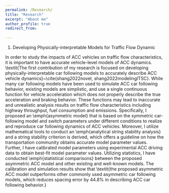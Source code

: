 ```yaml
---
permalink: /Research/
title: "Research"
excerpt: "About me"
author_profile: true
redirect_from: 
  
---
```

1. Developing Physically-interpretable Models for Traffic Flow Dynamic 

In order to study the impacts of ACC vehicles on traffic flow characteristics, it is important to have accurate vehicle-level models of ACC dynamics. \textit{The first contribution of my research is focused on developing physically-interpretable car following models to accurately describe ACC vehicle dynamics}~\cite{shang2022novel, shang2022modelingITSC}. While many car following models have been used to simulate ACC car following behavior, existing models are simplistic, and use a single continuous function for vehicle acceleration which does not properly describe the true acceleration and braking behavior. These functions may lead to inaccurate and unrealistic analysis results on traffic flow characteristics including highway throughput, fuel consumption and emissions. Specifically, I proposed an \emph{asymmetric model} that is based on the symmetric car-following model and switch parameters under different conditions to realize and reproduce car following dynamics of ACC vehicles. Moreover, I utilize mathematical tools to conduct an \emph{analytical string stability analysis} and a string stability criterion is derived, which offers a guideline on how the transportation community obtains accurate model parameter values. Further, I have calibrated model parameters using experimental ACC driving data to obtain best-fit model parameter values. Utilizing statistics, I have conducted \emph{statistical comparisons} between the proposed asymmetric ACC model and other existing and well-known models. The calibration and simulation results show that \textit{the proposed asymmetric ACC model outperforms other commonly used asymmetric car following models, which reduces spacing error by 44.8\% in describing ACC car following behavior.}
